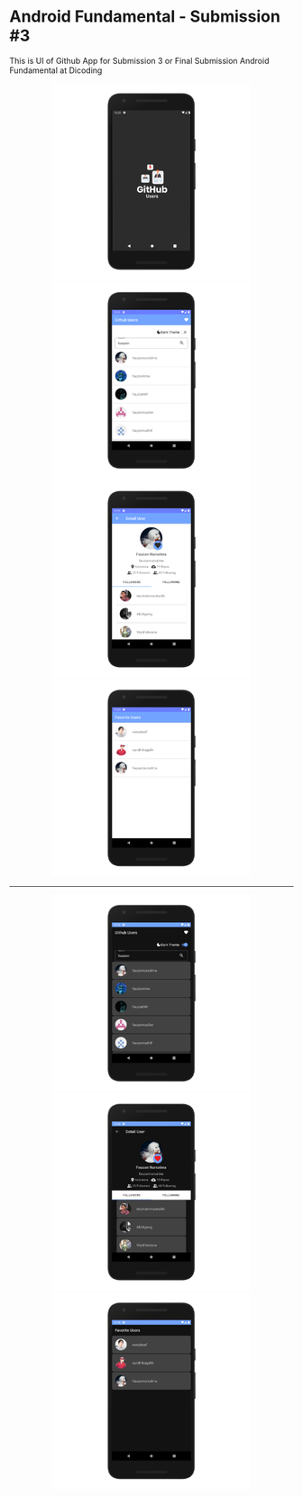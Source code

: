 # Android Fundamental - Submission #3

This is UI of Github App for Submission 3 or Final Submission Android Fundamental at Dicoding

<p align="center">
  <img width="350" src="https://raw.githubusercontent.com/fauzannursalma/Android_Fundamental-Github_User-3/master/Mock-up/splash-github_nexus5x-portrait.png">
  <img width="350" src="https://raw.githubusercontent.com/fauzannursalma/Android_Fundamental-Github_User-3/master/Mock-up/home-github_nexus5x-portrait.png">
  <img width="350" src="https://raw.githubusercontent.com/fauzannursalma/Android_Fundamental-Github_User-3/master/Mock-up/detail-github_nexus5x-portrait.png">
  <img width="350" src="https://raw.githubusercontent.com/fauzannursalma/Android_Fundamental-Github_User-3/master/Mock-up/favorite-github_nexus5x-portrait.png">
</p>
  <hr>
<p align="center">  
  <img width="350" src="https://raw.githubusercontent.com/fauzannursalma/Android_Fundamental-Github_User-3/master/Mock-up/home-github-dark_nexus5x-portrait.png">
  <img width="350" src="https://raw.githubusercontent.com/fauzannursalma/Android_Fundamental-Github_User-3/master/Mock-up/detail-github-dark_nexus5x-portrait.png">
  <img width="350" src="https://raw.githubusercontent.com/fauzannursalma/Android_Fundamental-Github_User-3/master/Mock-up/favorite-github-dark_nexus5x-portrait.png">
</p>

